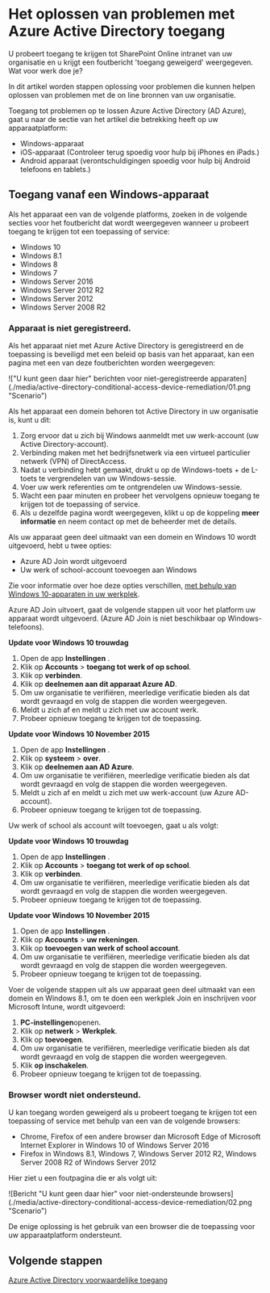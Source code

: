 <properties
    pageTitle="Het oplossen van toegangsproblemen Azure Active Directory | Microsoft Azure"
    description="Informatie over de stappen die u ondernemen kunt om het oplossen van problemen met de on line bronnen van uw organisatie."
    services="active-directory"
    keywords="voorwaardelijke toegang op basis van het apparaat, de registratie, de registratie, de registratie en MDM inschakelen"
    documentationCenter=""
    authors="markusvi"
    manager="femila"
    editor=""/>

<tags
    ms.service="active-directory"
    ms.workload="identity"
    ms.tgt_pltfrm="na"
    ms.devlang="na"
    ms.topic="get-started-article"
    ms.date="08/23/2016"
    ms.author="markvi"/>


# <a name="troubleshooting-for-azure-active-directory-access-issues"></a>Het oplossen van problemen met Azure Active Directory toegang

U probeert toegang te krijgen tot SharePoint Online intranet van uw organisatie en u krijgt een foutbericht 'toegang geweigerd' weergegeven. Wat voor werk doe je?

In dit artikel worden stappen oplossing voor problemen die kunnen helpen oplossen van problemen met de on line bronnen van uw organisatie.

Toegang tot problemen op te lossen Azure Active Directory (AD Azure), gaat u naar de sectie van het artikel die betrekking heeft op uw apparaatplatform:

-   Windows-apparaat
-   iOS-apparaat (Controleer terug spoedig voor hulp bij iPhones en iPads.)
-   Android apparaat (verontschuldigingen spoedig voor hulp bij Android telefoons en tablets.)

## <a name="access-from-a-windows-device"></a>Toegang vanaf een Windows-apparaat

Als het apparaat een van de volgende platforms, zoeken in de volgende secties voor het foutbericht dat wordt weergegeven wanneer u probeert toegang te krijgen tot een toepassing of service:

- Windows 10
- Windows 8.1
- Windows 8
- Windows 7
- Windows Server 2016
- Windows Server 2012 R2
- Windows Server 2012
- Windows Server 2008 R2

### <a name="device-is-not-registered"></a>Apparaat is niet geregistreerd.

Als het apparaat niet met Azure Active Directory is geregistreerd en de toepassing is beveiligd met een beleid op basis van het apparaat, kan een pagina met een van deze foutberichten worden weergegeven:

!["U kunt geen daar hier" berichten voor niet-geregistreerde apparaten] (./media/active-directory-conditional-access-device-remediation/01.png "Scenario")

Als het apparaat een domein behoren tot Active Directory in uw organisatie is, kunt u dit:

1.  Zorg ervoor dat u zich bij Windows aanmeldt met uw werk-account (uw Active Directory-account).
2.  Verbinding maken met het bedrijfsnetwerk via een virtueel particulier netwerk (VPN) of DirectAccess.
3.  Nadat u verbinding hebt gemaakt, drukt u op de Windows-toets + de L-toets te vergrendelen van uw Windows-sessie.
4.  Voer uw werk referenties om te ontgrendelen uw Windows-sessie.
5.  Wacht een paar minuten en probeer het vervolgens opnieuw toegang te krijgen tot de toepassing of service.
6.  Als u dezelfde pagina wordt weergegeven, klikt u op de koppeling **meer informatie** en neem contact op met de beheerder met de details.

Als uw apparaat geen deel uitmaakt van een domein en Windows 10 wordt uitgevoerd, hebt u twee opties:

- Azure AD Join wordt uitgevoerd
- Uw werk of school-account toevoegen aan Windows

Zie voor informatie over hoe deze opties verschillen, [met behulp van Windows 10-apparaten in uw werkplek](active-directory-azureadjoin-windows10-devices.md).

Azure AD Join uitvoert, gaat de volgende stappen uit voor het platform uw apparaat wordt uitgevoerd. (Azure AD Join is niet beschikbaar op Windows-telefoons).

**Update voor Windows 10 trouwdag**

1.  Open de app **Instellingen** .
2.  Klik op **Accounts** > **toegang tot werk of op school**.
3.  Klik op **verbinden**.
4.  Klik op **deelnemen aan dit apparaat Azure AD**.
5.  Om uw organisatie te verifiëren, meerledige verificatie bieden als dat wordt gevraagd en volg de stappen die worden weergegeven.
6.  Meldt u zich af en meldt u zich met uw account werk.
7.  Probeer opnieuw toegang te krijgen tot de toepassing.


**Update voor Windows 10 November 2015**

1.  Open de app **Instellingen** .
2.  Klik op **systeem** > **over**.
3.  Klik op **deelnemen aan AD Azure**.
4.  Om uw organisatie te verifiëren, meerledige verificatie bieden als dat wordt gevraagd en volg de stappen die worden weergegeven.
5.  Meldt u zich af en meldt u zich met uw werk-account (uw Azure AD-account).
6.  Probeer opnieuw toegang te krijgen tot de toepassing.

Uw werk of school als account wilt toevoegen, gaat u als volgt:

**Update voor Windows 10 trouwdag**

1.  Open de app **Instellingen** .
2.  Klik op **Accounts** > **toegang tot werk of op school**.
3.  Klik op **verbinden**.
4.  Om uw organisatie te verifiëren, meerledige verificatie bieden als dat wordt gevraagd en volg de stappen die worden weergegeven.
5.  Probeer opnieuw toegang te krijgen tot de toepassing.


**Update voor Windows 10 November 2015**

1.  Open de app **Instellingen** .
2.  Klik op **Accounts** > **uw rekeningen**.
3.  Klik op **toevoegen van werk of school account**.
4.  Om uw organisatie te verifiëren, meerledige verificatie bieden als dat wordt gevraagd en volg de stappen die worden weergegeven.
5.  Probeer opnieuw toegang te krijgen tot de toepassing.

Voer de volgende stappen uit als uw apparaat geen deel uitmaakt van een domein en Windows 8.1, om te doen een werkplek Join en inschrijven voor Microsoft Intune, wordt uitgevoerd:

1.  **PC-instellingen**openen.
2.  Klik op **netwerk** > **Werkplek**.
3.  Klik op **toevoegen**.
4.  Om uw organisatie te verifiëren, meerledige verificatie bieden als dat wordt gevraagd en volg de stappen die worden weergegeven.
5.  Klik **op inschakelen**.
6.  Probeer opnieuw toegang te krijgen tot de toepassing.


### <a name="browser-is-not-supported"></a>Browser wordt niet ondersteund.

U kan toegang worden geweigerd als u probeert toegang te krijgen tot een toepassing of service met behulp van een van de volgende browsers:

- Chrome, Firefox of een andere browser dan Microsoft Edge of Microsoft Internet Explorer in Windows 10 of Windows Server 2016
- Firefox in Windows 8.1, Windows 7, Windows Server 2012 R2, Windows Server 2008 R2 of Windows Server 2012

Hier ziet u een foutpagina die er als volgt uit:

![Bericht "U kunt geen daar hier" voor niet-ondersteunde browsers] (./media/active-directory-conditional-access-device-remediation/02.png "Scenario")

De enige oplossing is het gebruik van een browser die de toepassing voor uw apparaatplatform ondersteunt.

## <a name="next-steps"></a>Volgende stappen

[Azure Active Directory voorwaardelijke toegang](active-directory-conditional-access.md)
